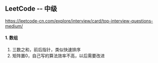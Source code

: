 ## LeetCode -- 中级
https://leetcode-cn.com/explore/interview/card/top-interview-questions-medium/
#### 1. 数组
1. 三数之和，前后指针，类似快速排序
2. 矩阵置0，自己写的算法效率不高，以后需要改进